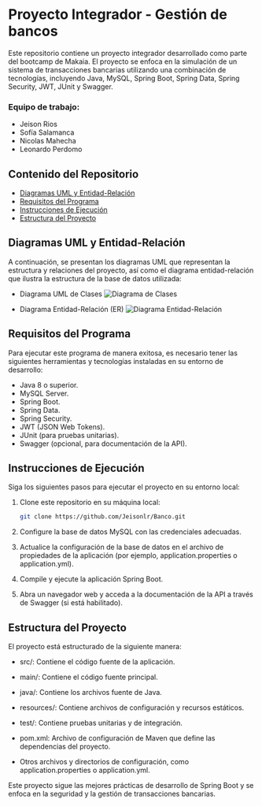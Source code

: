 # Proyecto Integrador - Gestión de bancos

Este repositorio contiene un proyecto integrador desarrollado como parte del bootcamp de Makaia. El proyecto se enfoca en la simulación de un sistema de transacciones bancarias utilizando una combinación de tecnologías, incluyendo Java, MySQL, Spring Boot, Spring Data, Spring Security, JWT, JUnit y Swagger.

### Equipo de trabajo:
* Jeison Rios
* Sofía Salamanca
* Nicolas Mahecha
* Leonardo Perdomo

## Contenido del Repositorio

- [Diagramas UML y Entidad-Relación](#diagramas-uml-y-entidad-relación)
- [Requisitos del Programa](#requisitos-del-programa)
- [Instrucciones de Ejecución](#instrucciones-de-ejecución)
- [Estructura del Proyecto](#estructura-del-proyecto)

## Diagramas UML y Entidad-Relación

A continuación, se presentan los diagramas UML que representan la estructura y relaciones del proyecto, así como el diagrama entidad-relación que ilustra la estructura de la base de datos utilizada:

- Diagrama UML de Clases
  ![Diagrama de Clases](https://github.com/Jeisonlr/Banco/assets/74073693/205efaf0-c10c-458f-b586-e65f82e06e78)

- Diagrama Entidad-Relación (ER)
  ![Diagrama Entidad-Relación](url_del_diagrama_entidad-relación)

## Requisitos del Programa
Para ejecutar este programa de manera exitosa, es necesario tener las siguientes herramientas y tecnologías instaladas en su entorno de desarrollo:

- Java 8 o superior.
- MySQL Server.
- Spring Boot.
- Spring Data.
- Spring Security.
- JWT (JSON Web Tokens).
- JUnit (para pruebas unitarias).
- Swagger (opcional, para documentación de la API).

## Instrucciones de Ejecución

Siga los siguientes pasos para ejecutar el proyecto en su entorno local:

1. Clone este repositorio en su máquina local:

   ```bash
   git clone https://github.com/Jeisonlr/Banco.git
   
2. Configure la base de datos MySQL con las credenciales adecuadas.

3. Actualice la configuración de la base de datos en el archivo de propiedades de la aplicación (por ejemplo, application.properties o application.yml).

4. Compile y ejecute la aplicación Spring Boot.

5. Abra un navegador web y acceda a la documentación de la API a través de Swagger (si está habilitado).

## Estructura del Proyecto
El proyecto está estructurado de la siguiente manera:
* src/: Contiene el código fuente de la aplicación.
* main/: Contiene el código fuente principal.
* java/: Contiene los archivos fuente de Java.
* resources/: Contiene archivos de configuración y recursos estáticos.
* test/: Contiene pruebas unitarias y de integración.
* pom.xml: Archivo de configuración de Maven que define las dependencias del proyecto.

* Otros archivos y directorios de configuración, como application.properties o application.yml.

Este proyecto sigue las mejores prácticas de desarrollo de Spring Boot y se enfoca en la seguridad y la gestión de transacciones bancarias. 




